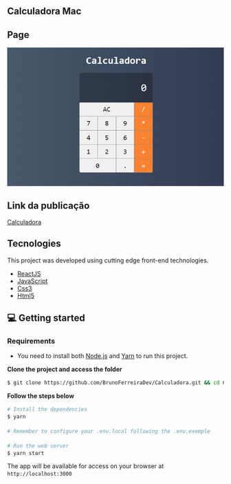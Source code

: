 

## Calculadora Mac


## Page
![ preview](.github/Calculadora.PNG)

## Link da publicação
[Calculadora](https://calculadora-zeta-eight.vercel.app/)

## Tecnologies

This project was developed using cutting edge front-end technologies.


- [ReactJS](https://reactjs.org/)
- [JavaScript](https://JavaScript.org/)
- [Css3](https://css3.org/)
- [Html5](https://html5.org/)

## 💻 Getting started


### Requirements

- You need to install both [Node.js](https://nodejs.org/en/download/) and [Yarn](https://yarnpkg.com/) to run this project.

**Clone the project and access the folder**

```bash
$ git clone https://github.com/BrunoFerreiraDev/Calculadora.git && cd Calculadora
```

**Follow the steps below**

```bash
# Install the dependencies
$ yarn

# Remember to configure your .env.local following the .env.exemple

# Run the web server
$ yarn start
```

The app will be available for access on your browser at `http://localhost:3000`